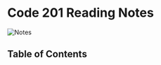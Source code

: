 # Code 201 Reading Notes

![Notes](https://blog.macsales.com/wp-content/uploads/2018/05/notes-icon-mac.jpg)

## Table of Contents

